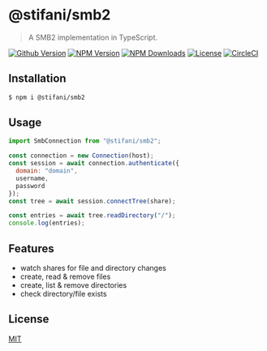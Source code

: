 # @stifani/smb2

> A SMB2 implementation in TypeScript.

[![Github Version](https://img.shields.io/github/release/ardean/smb2.svg)](https://github.com/ardean/smb2)
[![NPM Version](https://img.shields.io/npm/v/@stifani/smb2.svg)](https://npmjs.org/package/@stifani/smb2)
[![NPM Downloads](https://img.shields.io/npm/dm/@stifani/smb2.svg)](https://npmjs.org/package/@stifani/smb2)
[![License](https://img.shields.io/npm/l/@stifani/smb2.svg)](LICENSE.md)
[![CircleCI](https://circleci.com/gh/ardean/smb2.svg?style=svg)](https://circleci.com/gh/ardean/smb2)

## Installation
```sh
$ npm i @stifani/smb2
```

## Usage
```js
import SmbConnection from "@stifani/smb2";

const connection = new Connection(host);
const session = await connection.authenticate({
  domain: "domain",
  username,
  password
});
const tree = await session.connectTree(share);

const entries = await tree.readDirectory("/");
console.log(entries);
```

## Features

- watch shares for file and directory changes
- create, read & remove files
- create, list & remove directories
- check directory/file exists

## License

[MIT](LICENSE.md)
